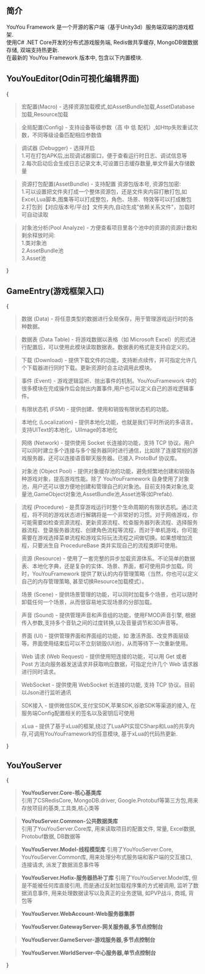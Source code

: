  **简介** 
------------
YouYou Framework 是一个开源的客户端（基于Unity3d）服务端双端的游戏框架.<br>
使用C# .NET Core开发的分布式游戏服务端, Redis做共享缓存, MongoDB做数据存储, 双端支持热更新.<br>
在最新的 YouYou Framework 版本中, 包含以下内置模块. 

 **YouYouEditor(Odin可视化编辑界面)**
------------------------------------
{
>宏配置(Macro) - 选择资源加载模式,如AssetBundle加载,AssetDatabase加载,Resource加载

>全局配置(Config) - 支持设备等级参数（高 中 低 配机）,如Http失败重试次数，不同等级设备匹配相应参数值

>调试器 (Debugger) - 选择开启<br>
1.可在打包APK后,出现调试器窗口，便于查看运行时日志、调试信息等<br>
2.每次启动后会生成日志记录文本,可设置日志缓存数量,单文件最大存储数量

>资源打包配置(AssetBundle) - 支持配置 资源包版本号, 资源包加密:<br>
1.可以设置把文件夹打成一个整体资源包，还是文件夹内容打散打包,如Excel,Lua脚本,图集等可以打成整包，角色、场景、特效等可以打成散包<br>
2.打包到【对应版本号/平台】文件夹内,自动生成"依赖关系文件"，加载时可自动读取

>对象池分析(Pool Analyze) - 方便查看项目里各个池中的资源的资源计数和剩余释放时间:<br>
1.类对象池<br>
2.AssetBundle池<br>
3.Asset池

}

 **GameEntry(游戏框架入口)** 
------------------------------------
{
>数据 (Data) - 将任意类型的数据进行全局保存，用于管理游戏运行时的各种数据。

>数据表 (Data Table) - 将游戏数据以表格（如 Microsoft Excel）的形式进行配置后，可以使用此模块读取数据表。数据表的格式是支持自定义的。

>下载 (Download) - 提供下载文件的功能，支持断点续传，并可指定允许几个下载器进行同时下载。更新资源时会主动调用此模块。

>事件 (Event) - 游戏逻辑监听、抛出事件的机制。YouYouFramework 中的很多模块在完成操作后会抛出内置事件,用户也可以定义自己的游戏逻辑事件。

>有限状态机 (FSM) - 提供创建、使用和销毁有限状态机的功能。

>本地化 (Localization) - 提供本地化功能，也就是我们平时所说的多语言。支持UIText的本地化，UIImage的本地化

>网络 (Network) - 提供使用 Socket 长连接的功能，支持 TCP 协议。用户可以同时建立多个连接与多个服务器同时进行通信，比如除了连接常规的游戏服务器，还可以连接语音聊天服务器。已接入 ProtoBuf 协议库。

>对象池 (Object Pool) - 提供对象缓存池的功能，避免频繁地创建和销毁各种游戏对象，提高游戏性能。除了 YouYouFramework 自身使用了对象池，用户还可以很方便地创建和管理自己的对象池。目前支持类对象池,变量池,GameObject对象池,AssetBundle池,Asset池等(如Prefab).

>流程 (Procedure) - 是贯穿游戏运行时整个生命周期的有限状态机。通过流程，将不同的游戏状态进行解耦将是一个非常好的习惯。对于网络游戏，你可能需要如检查资源流程、更新资源流程、检查服务器列表流程、选择服务器流程、登录服务器流程、创建角色流程等流程，而对于单机游戏，你可能需要在游戏选择菜单流程和游戏实际玩法流程之间做切换。如果想增加流程，只要派生自 ProcedureBase 类并实现自己的流程类即可使用。

>资源 (Resource) - 使用了一套完整的异步加载资源体系。不论简单的数据表、本地化字典，还是复杂的实体、场景、界面，都可使用异步加载。同时，YouYouFramework 提供了默认的内存管理策略（当然，你也可以定义自己的内存管理策略, 甚至切换Resource加载模式）。

>场景 (Scene) - 提供场景管理的功能，可以同时加载多个场景，也可以随时卸载任何一个场景，从而很容易地实现场景的分部加载。

>声音 (Sound) - 提供管理声音和声音组的功能，使用FMOD声音引擎, 根据传入参数,支持多个音轨之间的过度转换,以及音量调节和3D声音等。

>界面 (UI) - 提供管理界面和界面组的功能，如 激活界面、改变界面层级等。界面使用结束后可以不立刻销毁(UI池)，从而等待下一次重新使用。

>Web 请求 (Web Request) - 提供使用短连接的功能，可以用 Get 或者 Post 方法向服务器发送请求并获取响应数据，可指定允许几个 Web 请求器进行同时请求。

>WebSocket - 提供使用 WebSocket 长连接的功能, 支持 TCP 协议。目前以Json进行监听通讯

>SDK接入 - 提供微信SDK,支付宝SDK,苹果SDK,谷歌SDK等渠道的接入, 在服务端Config配置相关的签名以及密钥后可使用

>xLua - 提供了基于xLua的框架,绕过了LuaAPI实现CSharp和Lua的共享内存,可调用YouYouFramework的任意模块, 基于xLua的代码热更新.

}


 **YouYouServer** 
------------------------------------
{

>**YouYouServer.Core-核心基类库**<br>
引用了CSRedisCore, MongoDB.driver, Google.Protobuf等第三方包,用来存放项目的基类,工具类,核心类等

>**YouYouServer.Common-公共数据类库**<br>
引用了YouYouServer.Core库, 用来读取项目的配置文件, 常量, Excel数据, Protobuf数据, DB数据等

>**YouYouServer.Model-线程模型库**
引用了YouYouServer.Core, YouYouServer.Common库, 用来处理分布式服务端和客户端的交互接口, 连接请求, 派发了数据消息事件等

>**YouYouServer.Hofix-服务器热补丁库**
引用了YouYouServer.Model库, 但是不能被任何库直接引用, 而是通过反射加载程序集的方式被调用, 监听了数据消息事件, 用来处理数据读写以及真正的业务逻辑, 如PVP战斗, 商城, 背包等

>**YouYouServer.WebAccount-Web服务器集群**

>**YouYouServer.GatewayServer-网关服务器,多节点控制台**

>**YouYouServer.GameServer-游戏服务器,多节点控制台**

>**YouYouServer.WorldServer-中心服务器,单节点控制台**

}